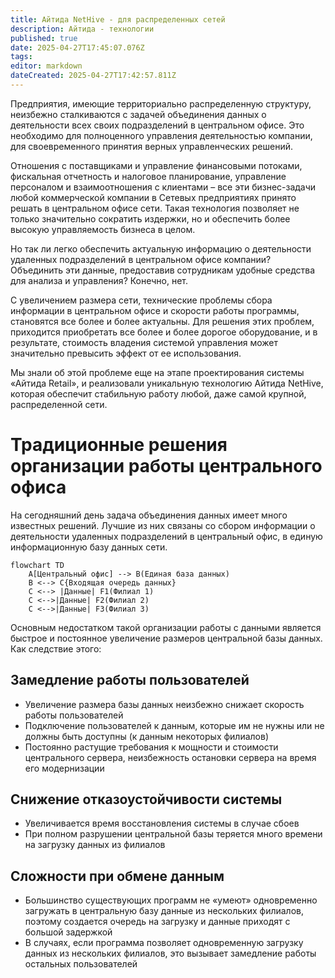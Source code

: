 ```yaml
---
title: Айтида NetHive - для распределенных сетей
description: Айтида - технологии
published: true
date: 2025-04-27T17:45:07.076Z
tags: 
editor: markdown
dateCreated: 2025-04-27T17:42:57.811Z
---
```


Предприятия, имеющие территориально распределенную структуру, неизбежно сталкиваются с задачей объединения данных о деятельности всех своих подразделений в центральном офисе. Это необходимо для полноценного управления деятельностью компании, для своевременного принятия верных управленческих решений.

Отношения с поставщиками и управление финансовыми потоками, фискальная отчетность и налоговое планирование, управление персоналом и взаимоотношения с клиентами – все эти бизнес-задачи любой коммерческой компании в Сетевых предприятиях принято решать в центральном офисе сети. Такая технология позволяет не только значительно сократить издержки, но и обеспечить более высокую управляемость бизнеса в целом.

Но так ли легко обеспечить актуальную информацию о деятельности удаленных подразделений в центральном офисе компании? Объединить эти данные, предоставив сотрудникам удобные средства для анализа и управления? Конечно, нет.

С увеличением размера сети, технические проблемы сбора информации в центральном офисе и скорости работы программы, становятся все более и более актуальны. Для решения этих проблем, приходится приобретать все более и более дорогое оборудование, и в результате, стоимость владения системой управления может значительно превысить эффект от ее использования.

Мы знали об этой проблеме еще на этапе проектирования системы «Айтида Retail», и реализовали уникальную технологию Айтида NetHive, которая обеспечит стабильную работу любой, даже самой крупной, распределенной сети.

# Традиционные решения организации работы центрального офиса
На сегодняшний день задача объединения данных имеет много известных решений. Лучшие из них связаны со сбором информации о деятельности удаленных подразделений в центральный офис, в единую информационную базу данных сети.

```mermaid
flowchart TD
    A[Центральный офис] --> B(Единая база данных)
    B <--> C{Входящая очередь данных}
    C <--> |Данные| F1(Филиал 1)
    C <-->|Данные| F2(Филиал 2)
    C <-->|Данные| F3(Филиал 3)
```

Основным недостатком такой организации работы с данными является быстрое и постоянное увеличение размеров центральной базы данных. Как следствие этого:

## Замедление работы пользователей
- Увеличение размера базы данных неизбежно снижает скорость работы пользователей
- Подключение пользователей к данным, которые им не нужны или не должны быть доступны (к данным некоторых филиалов)
- Постоянно растущие требования к мощности и стоимости центрального сервера, неизбежность остановки сервера на время его модернизации
## Снижение отказоустойчивости системы
- Увеличивается время восстановления системы в случае сбоев
- При полном разрушении центральной базы теряется много времени на загрузку данных из филиалов
## Сложности при обмене данным
- Большинство существующих программ не «умеют» одновременно загружать в центральную базу данные из нескольких филиалов, поэтому создается очередь на загрузку и данные приходят с большой задержкой
- В случаях, если программа позволяет одновременную загрузку данных из нескольких филиалов, это вызывает замедление работы остальных пользователей